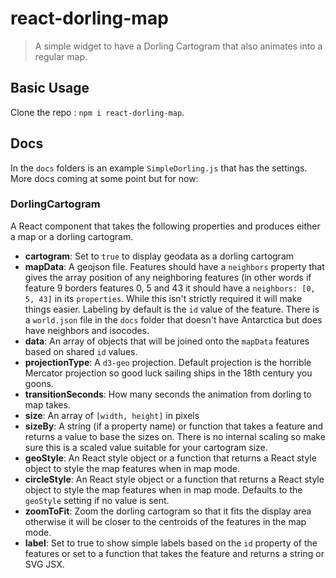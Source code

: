 # react-dorling-map

> A simple widget to have a Dorling Cartogram that also animates into a regular map.

## Basic Usage

Clone the repo : `npm i react-dorling-map`.

## Docs

In the `docs` folders is an example `SimpleDorling.js` that has the settings. More docs coming at some point but for now:

### DorlingCartogram

A React component that takes the following properties and produces either a map or a dorling cartogram.

* **cartogram**: Set to `true` to display geodata as a dorling cartogram
* **mapData**: A geojson file. Features should have a `neighbors` property that gives the array position of any neighboring features (in other words if feature 9 borders features 0, 5 and 43 it should have a `neighbors: [0, 5, 43]` in its `properties`. While this isn't strictly required it will make things easier. Labeling by default is the `id` value of the feature. There is a `world.json` file in the `docs` folder that doesn't have Antarctica but does have neighbors and isocodes.
* **data**: An array of objects that will be joined onto the `mapData` features based on shared `id` values.
* **projectionType**: A `d3-geo` projection. Default projection is the horrible Mercator projection so good luck sailing ships in the 18th century you goons.
* **transitionSeconds**: How many seconds the animation from dorling to map takes.
* **size**: An array of `[width, height]` in pixels
* **sizeBy**: A string (if a property name) or function that takes a feature and returns a value to base the sizes on. There is no internal scaling so make sure this is a scaled value suitable for your cartogram size.
* **geoStyle**: An React style object or a function that returns a React style object to style the map features when in map mode.
* **circleStyle**: An React style object or a function that returns a React style object to style the map features when in map mode. Defaults to the `geoStyle` setting if no value is sent.
* **zoomToFit**: Zoom the dorling cartogram so that it fits the display area otherwise it will be closer to the centroids of the features in the map mode.
* **label**: Set to true to show simple labels based on the `id` property of the features or set to a function that takes the feature and returns a string or SVG JSX.

